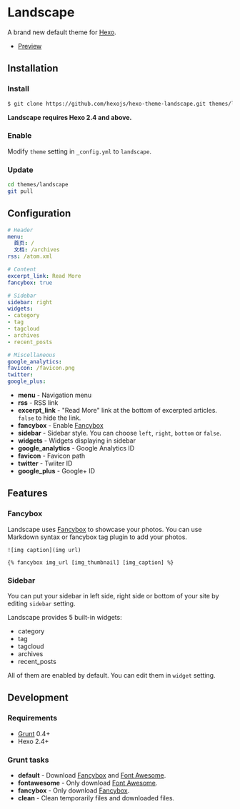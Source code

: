 # Landscape

A brand new default theme for [Hexo].

- [Preview](http://hexo.io/hexo-theme-landscape/)

## Installation

### Install

``` bash
$ git clone https://github.com/hexojs/hexo-theme-landscape.git themes/landscape
```

**Landscape requires Hexo 2.4 and above.**

### Enable

Modify `theme` setting in `_config.yml` to `landscape`.

### Update

``` bash
cd themes/landscape
git pull
```

## Configuration

``` yml
# Header
menu:
  首页: /
  文档: /archives
rss: /atom.xml

# Content
excerpt_link: Read More
fancybox: true

# Sidebar
sidebar: right
widgets:
- category
- tag
- tagcloud
- archives
- recent_posts

# Miscellaneous
google_analytics:
favicon: /favicon.png
twitter:
google_plus:
```

- **menu** - Navigation menu
- **rss** - RSS link
- **excerpt_link** - "Read More" link at the bottom of excerpted articles. `false` to hide the link.
- **fancybox** - Enable [Fancybox]
- **sidebar** - Sidebar style. You can choose `left`, `right`, `bottom` or `false`.
- **widgets** - Widgets displaying in sidebar
- **google_analytics** - Google Analytics ID
- **favicon** - Favicon path
- **twitter** - Twiiter ID
- **google_plus** - Google+ ID

## Features

### Fancybox

Landscape uses [Fancybox] to showcase your photos. You can use Markdown syntax or fancybox tag plugin to add your photos.

```
![img caption](img url)

{% fancybox img_url [img_thumbnail] [img_caption] %}
```

### Sidebar

You can put your sidebar in left side, right side or bottom of your site by editing `sidebar` setting.

Landscape provides 5 built-in widgets:

- category
- tag
- tagcloud
- archives
- recent_posts

All of them are enabled by default. You can edit them in `widget` setting.

## Development

### Requirements

- [Grunt] 0.4+
- Hexo 2.4+

### Grunt tasks

- **default** - Download [Fancybox] and [Font Awesome].
- **fontawesome** - Only download [Font Awesome].
- **fancybox** - Only download [Fancybox].
- **clean** - Clean temporarily files and downloaded files.

[Hexo]: http://zespia.tw/hexo/
[Fancybox]: http://fancyapps.com/fancybox/
[Font Awesome]: http://fontawesome.io/
[Grunt]: http://gruntjs.com/
